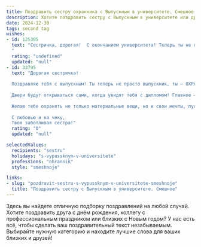 ```yaml
---
title: Поздравить сестру охранника с Выпускным в университете. Смешное
description: Хотите поздравить сестру с Выпускным в университете или другим праздником? Наш ИИ создаст незабываемое поздравление, а вы обязательно выделитесь среди других.  
date: 2024-12-30
tags: second tag
wishes:
- id: 125305
  text: "Сестричка, дорогая!  С окончанием университета! Теперь ты не просто сестра, а сестра-охранник – звучит внушительно, правда?  Готовься, теперь все твои шутки будут подкреплены угрозой физической расправы...  шутка, конечно!  Поздравляю с заслуженным дипломом и желаю, чтобы твоя карьера была такой же крутой, как твой охранный навык отгонять надоедливых родственников!
  "
  rating: "undefined"
  updated: "null"
- id: 33795
  text: "Дорогая сестричка!
  
  Поздравляю тебя с выпускным! Ты теперь не просто выпускник, ты — ОХРАННИК! Теперь под твоей стражей не только университет, но и все наши семейные секреты! Главное, не забывай, что охранник — это не только проверка на входе, но и искусство тайного поиска клада в доме (в нашей маминой сладкой шкатулке)!
  
  Двери будут открываться сами, когда увидят тебя с дипломом! Главное — не пусти туда неподготовленных, чтобы на твоём охраняемом объекте не остались особые перемены — вроде испорченного настроения или соседей, пришедших за советом!
  
  Желаю тебе охранять не только материальные вещи, но и свои мечты, пусть они будут в безопасности от любой скуки! Удачи на новом пути, пусть все двери открываются перед тобой легко, как после волшебного слова «пожалуйста»! Празднуй на полную катушку — ты это заслужила!
  
  С любовью и на чеку,
  Твоя заботливая сестра!"
  rating: "0"
  updated: "null"

selectedValues:
  recipients: "sestru"
  holidays: "s-vypussknym-v-universitete"
  professions: "ohrannik"
  style: "smeshnoje"

links:
- slug: "pozdravit-sestru-s-vypussknym-v-universitete-smeshnoje"
  title: "Поздравить сестру с Выпускным в университете. Смешное"
---
```


Здесь вы найдете отличную подборку поздравлений на любой случай. 
Хотите поздравить друга с днём рождения, коллегу с профессиональным праздником или близких с Новым годом? У нас есть всё, чтобы сделать ваш поздравительный текст незабываемым. Выбирайте нужную категорию и находите лучшие слова для ваших близких и друзей!
